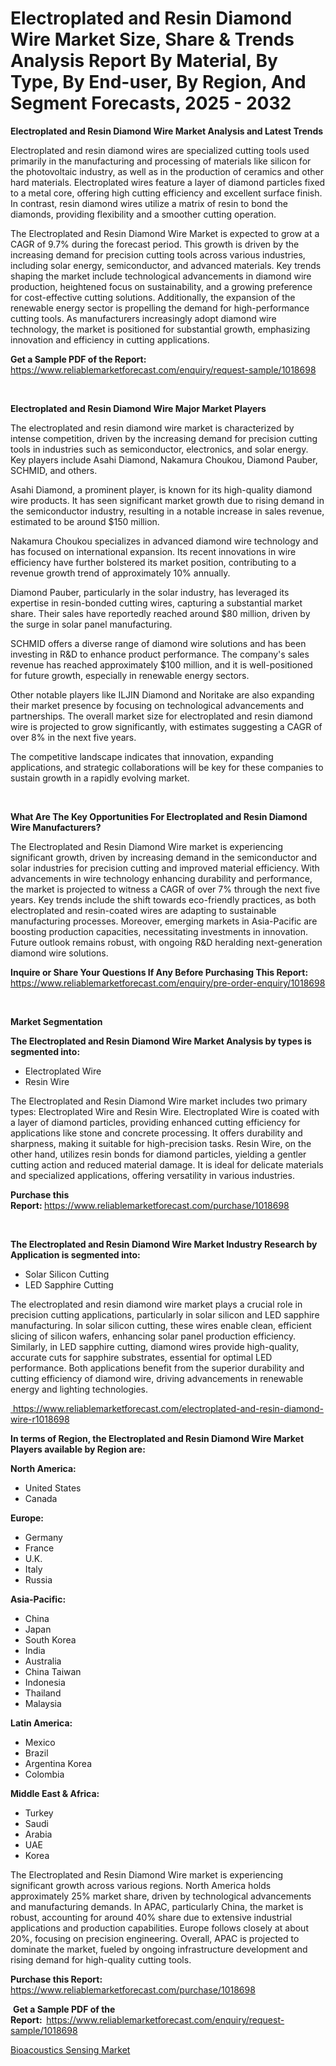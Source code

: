 <p><h1>Electroplated and Resin Diamond Wire Market Size, Share & Trends Analysis Report By Material, By Type, By End-user, By Region, And Segment Forecasts, 2025 - 2032</h1></p><p><strong>Electroplated and Resin Diamond Wire Market Analysis and Latest Trends</strong></p>
<p><p>Electroplated and resin diamond wires are specialized cutting tools used primarily in the manufacturing and processing of materials like silicon for the photovoltaic industry, as well as in the production of ceramics and other hard materials. Electroplated wires feature a layer of diamond particles fixed to a metal core, offering high cutting efficiency and excellent surface finish. In contrast, resin diamond wires utilize a matrix of resin to bond the diamonds, providing flexibility and a smoother cutting operation.</p><p>The Electroplated and Resin Diamond Wire Market is expected to grow at a CAGR of 9.7% during the forecast period. This growth is driven by the increasing demand for precision cutting tools across various industries, including solar energy, semiconductor, and advanced materials. Key trends shaping the market include technological advancements in diamond wire production, heightened focus on sustainability, and a growing preference for cost-effective cutting solutions. Additionally, the expansion of the renewable energy sector is propelling the demand for high-performance cutting tools. As manufacturers increasingly adopt diamond wire technology, the market is positioned for substantial growth, emphasizing innovation and efficiency in cutting applications.</p></p>
<p><strong>Get a Sample PDF of the Report:&nbsp;</strong> <a href="https://www.reliablemarketforecast.com/enquiry/request-sample/1018698?utm_campaign=2455&utm_medium=2&utm_source=Github&utm_content=ia&utm_term=21032025&utm_id=electroplated-and-resin-diamond-wire">https://www.reliablemarketforecast.com/enquiry/request-sample/1018698</a></p>
<p>&nbsp;</p>
<p><strong>Electroplated and Resin Diamond Wire Major Market Players</strong></p>
<p><p>The electroplated and resin diamond wire market is characterized by intense competition, driven by the increasing demand for precision cutting tools in industries such as semiconductor, electronics, and solar energy. Key players include Asahi Diamond, Nakamura Choukou, Diamond Pauber, SCHMID, and others.</p><p>Asahi Diamond, a prominent player, is known for its high-quality diamond wire products. It has seen significant market growth due to rising demand in the semiconductor industry, resulting in a notable increase in sales revenue, estimated to be around $150 million.</p><p>Nakamura Choukou specializes in advanced diamond wire technology and has focused on international expansion. Its recent innovations in wire efficiency have further bolstered its market position, contributing to a revenue growth trend of approximately 10% annually.</p><p>Diamond Pauber, particularly in the solar industry, has leveraged its expertise in resin-bonded cutting wires, capturing a substantial market share. Their sales have reportedly reached around $80 million, driven by the surge in solar panel manufacturing.</p><p>SCHMID offers a diverse range of diamond wire solutions and has been investing in R&D to enhance product performance. The company's sales revenue has reached approximately $100 million, and it is well-positioned for future growth, especially in renewable energy sectors.</p><p>Other notable players like ILJIN Diamond and Noritake are also expanding their market presence by focusing on technological advancements and partnerships. The overall market size for electroplated and resin diamond wire is projected to grow significantly, with estimates suggesting a CAGR of over 8% in the next five years.</p><p>The competitive landscape indicates that innovation, expanding applications, and strategic collaborations will be key for these companies to sustain growth in a rapidly evolving market.</p></p>
<p>&nbsp;</p>
<p><strong>What Are The Key Opportunities For Electroplated and Resin Diamond Wire Manufacturers?</strong></p>
<p><p>The Electroplated and Resin Diamond Wire market is experiencing significant growth, driven by increasing demand in the semiconductor and solar industries for precision cutting and improved material efficiency. With advancements in wire technology enhancing durability and performance, the market is projected to witness a CAGR of over 7% through the next five years. Key trends include the shift towards eco-friendly practices, as both electroplated and resin-coated wires are adapting to sustainable manufacturing processes. Moreover, emerging markets in Asia-Pacific are boosting production capacities, necessitating investments in innovation. Future outlook remains robust, with ongoing R&D heralding next-generation diamond wire solutions.</p></p>
<p><strong>Inquire or Share Your Questions If Any Before Purchasing This Report:</strong> <a href="https://www.reliablemarketforecast.com/enquiry/pre-order-enquiry/1018698?utm_campaign=2455&utm_medium=2&utm_source=Github&utm_content=ia&utm_term=21032025&utm_id=electroplated-and-resin-diamond-wire">https://www.reliablemarketforecast.com/enquiry/pre-order-enquiry/1018698</a></p>
<p>&nbsp;</p>
<p><strong>Market Segmentation</strong></p>
<p><strong>The Electroplated and Resin Diamond Wire Market Analysis by types is segmented into:</strong></p>
<p><ul><li>Electroplated Wire</li><li>Resin Wire</li></ul></p>
<p><p>The Electroplated and Resin Diamond Wire market includes two primary types: Electroplated Wire and Resin Wire. Electroplated Wire is coated with a layer of diamond particles, providing enhanced cutting efficiency for applications like stone and concrete processing. It offers durability and sharpness, making it suitable for high-precision tasks. Resin Wire, on the other hand, utilizes resin bonds for diamond particles, yielding a gentler cutting action and reduced material damage. It is ideal for delicate materials and specialized applications, offering versatility in various industries.</p></p>
<p><strong>Purchase this Report:&nbsp;</strong><a href="https://www.reliablemarketforecast.com/purchase/1018698?utm_campaign=2455&utm_medium=2&utm_source=Github&utm_content=ia&utm_term=21032025&utm_id=electroplated-and-resin-diamond-wire">https://www.reliablemarketforecast.com/purchase/1018698</a></p>
<p>&nbsp;</p>
<p><strong>The Electroplated and Resin Diamond Wire Market Industry Research by Application is segmented into:</strong></p>
<p><ul><li>Solar Silicon Cutting</li><li>LED Sapphire Cutting</li></ul></p>
<p><p>The electroplated and resin diamond wire market plays a crucial role in precision cutting applications, particularly in solar silicon and LED sapphire manufacturing. In solar silicon cutting, these wires enable clean, efficient slicing of silicon wafers, enhancing solar panel production efficiency. Similarly, in LED sapphire cutting, diamond wires provide high-quality, accurate cuts for sapphire substrates, essential for optimal LED performance. Both applications benefit from the superior durability and cutting efficiency of diamond wire, driving advancements in renewable energy and lighting technologies.</p></p>
<p><a href="https://www.reliablemarketforecast.com/electroplated-and-resin-diamond-wire-r1018698?utm_campaign=2455&utm_medium=2&utm_source=Github&utm_content=ia&utm_term=21032025&utm_id=electroplated-and-resin-diamond-wire">&nbsp;https://www.reliablemarketforecast.com/electroplated-and-resin-diamond-wire-r1018698</a></p>
<p><strong>In terms of Region, the Electroplated and Resin Diamond Wire Market Players available by Region are:</strong></p>
<p>
    <p> <strong> North America: </strong>
        <ul>
            <li>United States</li>
            <li>Canada</li>
        </ul>
        </p> 
    <p> <strong> Europe: </strong>
        <ul>
            <li>Germany</li>
            <li>France</li>
            <li>U.K.</li>
            <li>Italy</li>
            <li>Russia</li>
        </ul>
        </p> 
    <p> <strong> Asia-Pacific: </strong>
        <ul>
            <li>China</li>
            <li>Japan</li>
            <li>South Korea</li>
            <li>India</li>
            <li>Australia</li>
            <li>China Taiwan</li>
            <li>Indonesia</li>
            <li>Thailand</li>
            <li>Malaysia</li>
        </ul>
        </p> 
    <p> <strong> Latin America: </strong>
        <ul>
            <li>Mexico</li>
            <li>Brazil</li>
            <li>Argentina Korea</li>
            <li>Colombia</li>
        </ul>
        </p> 
    <p> <strong> Middle East & Africa: </strong>
        <ul>
            <li>Turkey</li>
            <li>Saudi</li>
            <li>Arabia</li>
            <li>UAE</li>
            <li>Korea</li>
        </ul>
    </p>
    </p>
<p><p>The Electroplated and Resin Diamond Wire market is experiencing significant growth across various regions. North America holds approximately 25% market share, driven by technological advancements and manufacturing demands. In APAC, particularly China, the market is robust, accounting for around 40% share due to extensive industrial applications and production capabilities. Europe follows closely at about 20%, focusing on precision engineering. Overall, APAC is projected to dominate the market, fueled by ongoing infrastructure development and rising demand for high-quality cutting tools.</p></p>
<p><strong>Purchase this Report: </strong><a href="https://www.reliablemarketforecast.com/purchase/1018698?utm_campaign=2455&utm_medium=2&utm_source=Github&utm_content=ia&utm_term=21032025&utm_id=electroplated-and-resin-diamond-wire">https://www.reliablemarketforecast.com/purchase/1018698</a></p>
<p>&nbsp;<strong>Get a Sample PDF of the Report:&nbsp;&nbsp;</strong><a href="https://www.reliablemarketforecast.com/enquiry/request-sample/1018698?utm_campaign=2455&utm_medium=2&utm_source=Github&utm_content=ia&utm_term=21032025&utm_id=electroplated-and-resin-diamond-wire">https://www.reliablemarketforecast.com/enquiry/request-sample/1018698</a></p>
<p><strong></strong></p>
<p><p><a href="https://github.com/avikalitesjj/Market-Research-Report-List-1/blob/main/bioacoustics-sensing-market.md?utm_campaign=2455&utm_medium=2&utm_source=Github&utm_content=ia&utm_term=21032025&utm_id=electroplated-and-resin-diamond-wire">Bioacoustics Sensing Market</a></p></p>